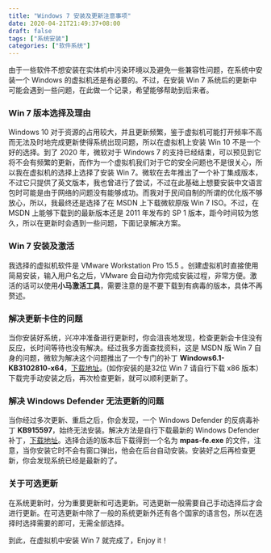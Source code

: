 ```yaml
---
title: "Windows 7 安装及更新注意事项"
date: 2020-04-21T21:49:37+08:00
draft: false
tags: ["系统安装"]
categories: ["软件系统"]
---
```


由于一些软件不想安装在实体机中污染环境以及避免一些兼容性问题，在系统中安装一个 Windows 的虚拟机还是有必要的。不过，在安装 Win 7 系统后的更新中可能会遇到一些问题，在此做一个记录，希望能够帮助到后来者。

<!--more-->

### Win 7 版本选择及理由

Windows 10 对于资源的占用较大，并且更新频繁，鉴于虚拟机可能打开频率不高而无法及时地完成更新使得系统出现问题，所以在虚拟机上安装 Win 10 不是一个好的选择。到了 2020 年，微软对于 Windows 7 的支持已经结束，可以预见到它将不会有频繁的更新，而作为一个虚拟机我们对于它的安全问题也不是很关心，所以我在虚拟机的选择上选择了安装 Win 7。微软在去年推出了一个补丁集成版本，不过它只提供了英文版本，我也曾进行了尝试，不过在此基础上想要安装中文语言包时可能是由于网络的问题没有能够成功。而我对于民间自制的所谓的优化版不够放心，所以，我最终还是选择了在 MSDN 上下载微软原版 Win 7 ISO。不过，在 MSDN 上能够下载到的最新版本还是 2011 年发布的 SP 1 版本，距今时间较为悠久，所以在更新时会遇到一些问题，下面记录解决方案。

### Win 7 安装及激活

我选择的虚拟机软件是 VMware Workstation Pro 15.5 。创建虚拟机时直接使用简易安装，输入用户名之后，VMware 会自动为你完成安装过程，非常方便。激活的话可以使用**小马激活工具**，需要注意的是不要下载到有病毒的版本，具体不再赘述。

### 解决更新卡住的问题

当你安装好系统，兴冲冲准备进行更新时，你会沮丧地发现，检查更新会卡住没有反应，长时间等待也没有解决。经过我多方面查找资料，这是 MSDN 版 Win 7 自身的问题，微软为解决这个问题推出了一个专门的补丁 **Windows6.1-KB3102810-x64**，[下载地址](https://www.microsoft.com/en-us/download/details.aspx?id=49540)。(如你安装的是32位 Win 7 请自行下载 x86 版本）下载完手动安装之后，再次检查更新，就可以顺利更新了。

### 解决 Windows Defender 无法更新的问题

当你经过多次更新、重启之后，你会发现，一个 Windows Defender 的反病毒补丁 **KB915597**，始终无法安装。解决方法是自行下载最新的 Windows Defender 补丁，[下载地址](https://www.microsoft.com/en-us/wdsi/defenderupdates)。选择合适的版本后下载得到一个名为 **mpas-fe.exe** 的文件，注意，当你安装它时不会有窗口弹出，他会在后台自动安装。安装好之后再检查更新，你会发现系统已经是最新的了。

### 关于可选更新

在系统更新时，分为重要更新和可选更新。可选更新一般需要自己手动选择后才会进行更新。在可选更新中除了一般的系统更新外还有各个国家的语言包，所以在选择时选择需要的即可，无需全部选择。

到此，在虚拟机中安装 Win 7 就完成了，Enjoy it！

